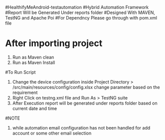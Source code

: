 #HealthifyMeAndroid-testautomation
#Hybrid Automation Framework
#Report Will be Generated Under reports folder
#Designed With MAVEN, TestNG and Apache Poi
#For Dependncy Please go through with pom.xml file
# After importing project 
1. Run as Maven clean
2. Run as Maven Install

#To Run Script
1. 	Change the device configuration inside Project Directory > /src/main/resources/config/config.xlsx 
	change parameter based on the requirement
2. 	Right Click on testng.xml file and Run As > TestNG suite
3. 	After Execution report will be generated under reports folder based on current date and time

#NOTE
1. while automation email configuration has not been handled for add account or some other email selection